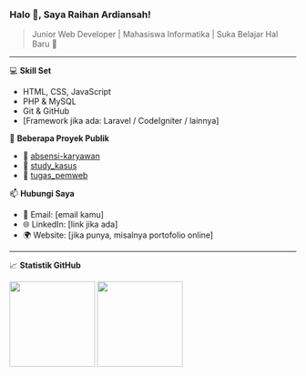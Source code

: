 ### Halo 👋, Saya Raihan Ardiansah!
> Junior Web Developer | Mahasiswa Informatika | Suka Belajar Hal Baru 🚀

---

💻 **Skill Set**  
- HTML, CSS, JavaScript  
- PHP & MySQL  
- Git & GitHub  
- [Framework jika ada: Laravel / CodeIgniter / lainnya]  

📂 **Beberapa Proyek Publik**
- 🔗 [absensi-karyawan](https://github.com/ariandika79754/absensi-karyawan)
- 🔗 [study_kasus](https://github.com/raihanardiansah/study_kasus)
- 🔗 [tugas_pemweb](https://github.com/raihanardiansah/tugas_pemweb)

📫 **Hubungi Saya**  
- 📧 Email: [email kamu]
- 🌐 LinkedIn: [link jika ada]
- 🌍 Website: [jika punya, misalnya portofolio online]

---

📈 **Statistik GitHub**

<p>
  <img src="https://github-readme-stats.vercel.app/api?username=raihanardiansah&show_icons=true&theme=radical" height="150"/>
  <img src="https://github-readme-stats.vercel.app/api/top-langs/?username=raihanardiansah&layout=compact&theme=radical" height="150"/>
</p>
